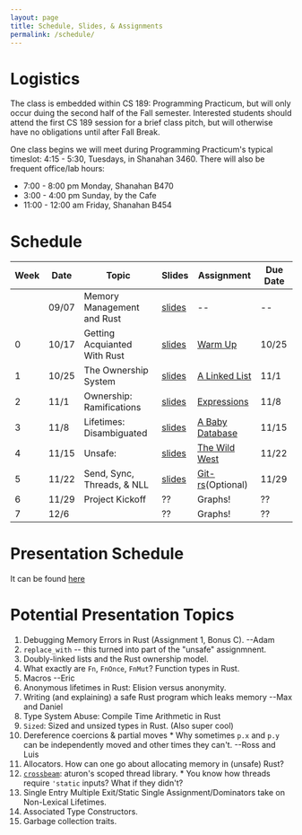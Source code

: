 ```yaml
---
layout: page
title: Schedule, Slides, & Assignments
permalink: /schedule/
---
```


# Logistics

The class is embedded within CS 189: Programming Practicum, but will only occur
duing the second half of the Fall semester. Interested students should attend
the first CS 189 session for a brief class pitch, but will otherwise have no
obligations until after Fall Break.

One class begins we will meet during Programming Practicum's typical timeslot:
4:15 - 5:30, Tuesdays, in Shanahan 3460. There will also be frequent office/lab
hours:

   * 7:00 - 8:00 pm Monday, Shanahan B470
   * 3:00 - 4:00 pm Sunday, by the Cafe
   * 11:00 - 12:00 am Friday, Shanahan B454

# Schedule

Week |  Date  | Topic                          | Slides       | Assignment             | Due Date |
-----|--------|--------------------------------|--------------|------------------------|----------|
     | 09/07  | Memory Management and Rust     | [slides][sz] | --                     | --       |
0    | 10/17  | Getting Acquianted With Rust   | [slides][s0] | [Warm Up][hw0]         | 10/25    |
1    | 10/25  | The Ownership System           | [slides][s1] | [A Linked List][hw1]   | 11/1     |
2    | 11/1   | Ownership: Ramifications       | [slides][s2] | [Expressions][hw2]     | 11/8     |
3    | 11/8   | Lifetimes: Disambiguated       | [slides][s3] | [A Baby Database][hw3] | 11/15    |
4    | 11/15  | Unsafe:                        | [slides][s4] | [The Wild West][hw4]   | 11/22    |
5    | 11/22  | Send, Sync, Threads, & NLL     | [slides][s5] | [Git-rs][hw5](Optional)| 11/29    |
6    | 11/29  | Project Kickoff                | ??           | Graphs!                | ??       |
7    | 12/6   |                                | ??           | Graphs!                | ??       |

# Presentation Schedule

It can be found [here][prez]

# Potential Presentation Topics

   1. Debugging Memory Errors in Rust (Assignment 1, Bonus C). --Adam
   2. `replace_with` -- this turned into part of the "unsafe" assignmnent.
   3. Doubly-linked lists and the Rust ownership model.
   4. What exactly are `Fn`, `FnOnce`, `FnMut`? Function types in Rust.
   5. Macros --Eric
   6. Anonymous lifetimes in Rust: Elision versus anonymity.
   7. Writing (and explaining) a safe Rust program which leaks memory --Max and
      Daniel
   8. Type System Abuse: Compile Time Arithmetic in Rust
   9. `Sized`: Sized and unsized types in Rust. (Also super cool)
   10. Dereference coercions & partial moves
      * Why sometimes `p.x` and `p.y` can be independently moved and other times
        they can't. --Ross and Luis
   11. Allocators. How can one go about allocating memory in (unsafe) Rust?
   12. [`crossbeam`][crossbeam]: aturon's scoped thread library.
      * You know how threads require `'static` inputs? What if they didn't?
   13. Single Entry Multiple Exit/Static Single Assignment/Dominators take on Non-Lexical Lifetimes.
   14. Associated Type Constructors.
   15. Garbage collection traits.

[sz]: http://slides.com/alexozdemir/memory-safety-and-rust
[s0]: /slides/00/
[s1]: /slides/01/
[s2]: /slides/02/
[s3]: /slides/03/
[s4]: /slides/04/
[s5]: /slides/05/

[hw0]: /assignments/wk0/
[hw1]: /assignments/wk1/
[hw2]: /assignments/wk2/
[hw3]: /assignments/wk3/
[hw4]: /assignments/wk4/
[hw5]: /assignments/wk5/
[hw6]: https://www.youtube.com/watch?v=dQw4w9WgXcQ

[crossbeam]: http://aturon.github.io/crossbeam-doc/crossbeam/

[prez]: https://docs.google.com/spreadsheets/d/1EM6xf0YVGYcrNmU5CVSD_X-I0qlYnCBHO93KauNY_kI/edit?usp=sharing

[troll]: https://www.youtube.com/watch?v=dQw4w9WgXcQ

